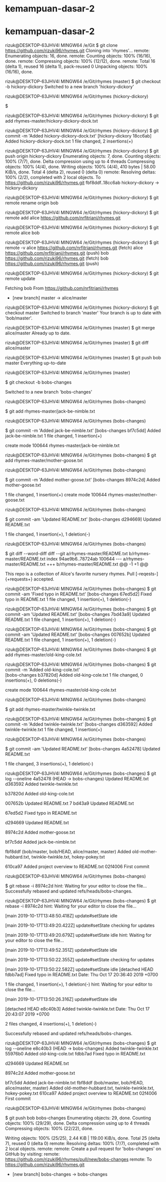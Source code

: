 # kemampuan-dasar-2
# kemampuan-dasar-2

rizuk@DESKTOP-63JHV4I MINGW64 /e/Git
$ git clone https://github.com/rizuki96/rhymes.git
Cloning into 'rhymes'...
remote: Enumerating objects: 16, done.
remote: Counting objects: 100% (16/16), done.
remote: Compressing objects: 100% (12/12), done.
remote: Total 16 (delta 1), reused 16 (delta 1), pack-reused 0
Unpacking objects: 100% (16/16), done.

rizuk@DESKTOP-63JHV4I MINGW64 /e/Git/rhymes (master)
$ git checkout -b hickory-dickory
Switched to a new branch 'hickory-dickory'

rizuk@DESKTOP-63JHV4I MINGW64 /e/Git/rhymes (hickory-dickory)

$

rizuk@DESKTOP-63JHV4I MINGW64 /e/Git/rhymes (hickory-dickory)
$ git add rhymes-master/hickory-dickory-dock.txt

rizuk@DESKTOP-63JHV4I MINGW64 /e/Git/rhymes (hickory-dickory)
$ git commit -m 'Added hickory-dickory-dock.txt'
[hickory-dickory 18cc6ab] Added hickory-dickory-dock.txt
 1 file changed, 2 insertions(+)


rizuk@DESKTOP-63JHV4I MINGW64 /e/Git/rhymes (hickory-dickory)
$ git push origin hickory-dickory
Enumerating objects: 7, done.
Counting objects: 100% (7/7), done.
Delta compression using up to 4 threads
Compressing objects: 100% (4/4), done.
Writing objects: 100% (4/4), 410 bytes | 58.00 KiB/s, done.
Total 4 (delta 2), reused 0 (delta 0)
remote: Resolving deltas: 100% (2/2), completed with 2 local objects.
To https://github.com/rizuki96/rhymes.git
 fbf8ddf..18cc6ab  hickory-dickory -> hickory-dickory

rizuk@DESKTOP-63JHV4I MINGW64 /e/Git/rhymes (hickory-dickory)
$ git remote rename origin bob

rizuk@DESKTOP-63JHV4I MINGW64 /e/Git/rhymes (hickory-dickory)
$ git remote add alice https://github.com/nrfitriani/rhymes.git

rizuk@DESKTOP-63JHV4I MINGW64 /e/Git/rhymes (hickory-dickory)
$ git remote
alice
bob

rizuk@DESKTOP-63JHV4I MINGW64 /e/Git/rhymes (hickory-dickory)
$ git remote -v
alice   https://github.com/nrfitriani/rhymes.git (fetch)
alice   https://github.com/nrfitriani/rhymes.git (push)
bob     https://github.com/rizuki96/rhymes.git (fetch)
bob     https://github.com/rizuki96/rhymes.git (push)

rizuk@DESKTOP-63JHV4I MINGW64 /e/Git/rhymes (hickory-dickory)
$ git remote update

Fetching bob
From https://github.com/nrfitriani/rhymes
* [new branch]      master     -> alice/master

rizuk@DESKTOP-63JHV4I MINGW64 /e/Git/rhymes (hickory-dickory)
$ git checkout master
Switched to branch 'master'
Your branch is up to date with 'bob/master'.

rizuk@DESKTOP-63JHV4I MINGW64 /e/Git/rhymes (master)
$ git merge alice/master
Already up to date.


rizuk@DESKTOP-63JHV4I MINGW64 /e/Git/rhymes (master)
$ git diff alice/master

rizuk@DESKTOP-63JHV4I MINGW64 /e/Git/rhymes (master)
$ git push bob master
Everything up-to-date


rizuk@DESKTOP-63JHV4I MINGW64 /e/Git/rhymes (master)

$ git checkout -b bobs-changes

Switched to a new branch 'bobs-changes'

rizuk@DESKTOP-63JHV4I MINGW64 /e/Git/rhymes (bobs-changes)

$ git add rhymes-master/jack-be-nimble.txt

rizuk@DESKTOP-63JHV4I MINGW64 /e/Git/rhymes (bobs-changes)

$ git commit -m 'Added jack-be-nimble.txt'
[bobs-changes bf7c5dd] Added jack-be-nimble.txt
 1 file changed, 1 insertion(+)
 
create mode 100644 rhymes-master/jack-be-nimble.txt


rizuk@DESKTOP-63JHV4I MINGW64 /e/Git/rhymes (bobs-changes)
$ git add rhymes-master/mother-goose.txt

rizuk@DESKTOP-63JHV4I MINGW64 /e/Git/rhymes (bobs-changes)

$ git commit -m 'Added mother-goose.txt'
[bobs-changes 8974c2d] Added mother-goose.txt
 
1 file changed, 1 insertion(+)
 create mode 100644 rhymes-master/mother-goose.txt

rizuk@DESKTOP-63JHV4I MINGW64 /e/Git/rhymes (bobs-changes)

$ git commit -am 'Updated README.txt'
[bobs-changes d294669] Updated README.txt
 
1 file changed, 1 insertion(+), 1 deletion(-)

rizuk@DESKTOP-63JHV4I MINGW64 /e/Git/rhymes (bobs-changes)

$ git diff --word-diff
diff --git a/rhymes-master/README.txt b/rhymes-master/README.txt
index 94ae9b6..78724ab 100644
--- a/rhymes-master/README.txt
+++ b/rhymes-master/README.txt
@@ -1 +1 @@

This repo is a collection of Alice's favorite nursery rhymes. Pull [-reqests-]{+requests+} accepted.

rizuk@DESKTOP-63JHV4I MINGW64 /e/Git/rhymes (bobs-changes)
$ git commit -am 'Fixed typo in README.txt'
[bobs-changes 67ed5d2] Fixed typo in README.txt
 1 file changed, 1 insertion(+), 1 deletion(-)

rizuk@DESKTOP-63JHV4I MINGW64 /e/Git/rhymes (bobs-changes)
$ git commit -am 'Updated README.txt'
[bobs-changes 7bd43a9] Updated README.txt
 1 file changed, 1 insertion(+), 1 deletion(-)

rizuk@DESKTOP-63JHV4I MINGW64 /e/Git/rhymes (bobs-changes)
$ git commit -am 'Updated README.txt'
[bobs-changes 007652b] Updated README.txt
 1 file changed, 1 insertion(+), 1 deletion(-)

rizuk@DESKTOP-63JHV4I MINGW64 /e/Git/rhymes (bobs-changes)
$ git add rhymes-master/old-king-cole.txt

rizuk@DESKTOP-63JHV4I MINGW64 /e/Git/rhymes (bobs-changes)
$ git commit -m 'Added old-king-cole.txt'                        
[bobs-changes b37820d] Added old-king-cole.txt
1 file changed, 0 insertions(+), 0 deletions(-)
 
create mode 100644 rhymes-master/old-king-cole.txt


rizuk@DESKTOP-63JHV4I MINGW64 /e/Git/rhymes (bobs-changes)

$ git add rhymes-master/twinkle-twinkle.txt

rizuk@DESKTOP-63JHV4I MINGW64 /e/Git/rhymes (bobs-changes)
$ git commit -m 'Added twinkle-twinkle.txt'
[bobs-changes d363592] Added twinkle-twinkle.txt
1 file changed, 1 insertion(+)


rizuk@DESKTOP-63JHV4I MINGW64 /e/Git/rhymes (bobs-changes)

$ git commit -am 'Updated README.txt'
[bobs-changes 4a52478] Updated README.txt
 
1 file changed, 3 insertions(+), 1 deletion(-)

rizuk@DESKTOP-63JHV4I MINGW64 /e/Git/rhymes (bobs-changes)
$ git log --oneline
4a52478 (HEAD -> bobs-changes) Updated README.txt
d363592 Added twinkle-twinkle.txt

b37820d Added old-king-cole.txt

007652b Updated README.txt
7
bd43a9 Updated README.txt

67ed5d2 Fixed typo in README.txt

d294669 Updated README.txt

8974c2d Added mother-goose.txt

bf7c5dd Added jack-be-nimble.txt

fbf8ddf (bob/master, bob/HEAD, alice/master, master) Added old-mother-hubbard.txt, twinkle-twinkle.txt, hokey-pokey.txt

610ca97 Added project overview to README.txt
02f4006 First commit

rizuk@DESKTOP-63JHV4I MINGW64 /e/Git/rhymes (bobs-changes)

$ git rebase -i 8974c2d
hint: Waiting for your editor to close the file...
Successfully rebased and updated refs/heads/bobs-changes.

rizuk@DESKTOP-63JHV4I MINGW64 /e/Git/rhymes (bobs-changes)
$ git rebase -i 8974c2d
hint: Waiting for your editor to close the file...

[main 2019-10-17T13:48:50.418Z]
 update#setState idle

[main 2019-10-17T13:49:20.422Z] 
update#setState checking for updates

[main 2019-10-17T13:49:20.679Z] 
update#setState idle
hint: Waiting for your editor to close the file...

[main 2019-10-17T13:49:52.351Z] update#setState idle

[main 2019-10-17T13:50:22.355Z] update#setState checking for updates

[main 2019-10-17T13:50:22.582Z]
 update#setState idle
[detached HEAD fdbb7ad] Fixed typo in README.txt
Date: Thu Oct 17 20:36:40 2019 +0700

 1 file changed, 1 insertion(+), 1 deletion(-)
hint: 
Waiting for your editor to close the file...

[main 2019-10-17T13:50:26.316Z] 
update#setState idle

[detached HEAD e8c40b3] Added twinkle-twinkle.txt
Date: Thu Oct 17 20:43:07 2019 +0700

2 files changed, 4 insertions(+), 1 deletion(-)

Successfully rebased and updated refs/heads/bobs-changes.

rizuk@DESKTOP-63JHV4I MINGW64 /e/Git/rhymes (bobs-changes)
$ git log --oneline
e8c40b3 (HEAD -> bobs-changes) Added twinkle-twinkle.txt
55976b0 Added old-king-cole.txt
fdbb7ad Fixed typo in README.txt

d294669 Updated README.txt

8974c2d Added mother-goose.txt

bf7c5dd Added jack-be-nimble.txt
fbf8ddf (bob/master, bob/HEAD, alice/master, master) 
Added old-mother-hubbard.txt, twinkle-twinkle.txt, hokey-pokey.txt
610ca97 Added project overview to README.txt
02f4006 First commit

rizuk@DESKTOP-63JHV4I MINGW64 /e/Git/rhymes (bobs-changes)

$ git push bob bobs-changes
Enumerating objects: 29, done.
Counting objects: 100% (29/29), done.
Delta compression using up to 4 threads
Compressing objects: 100% (22/22), done.

Writing objects: 100% (25/25), 2.44 KiB | 119.00 KiB/s, done.
Total 25 (delta 7), reused 0 (delta 0)
remote: Resolving deltas: 100% (7/7), completed with 2 local objects.
remote:
remote: Create a pull request for 'bobs-changes' on GitHub by visiting:
remote:      https://github.com/rizuki96/rhymes/pull/new/bobs-changes
remote:
To https://github.com/rizuki96/rhymes.git
 * [new branch]      bobs-changes -> bobs-changes


